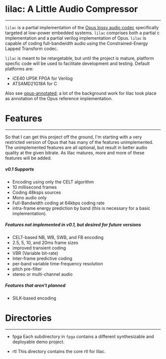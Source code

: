 # lilac: A Little Audio Compressor
----------------------------------------------------------------
`lilac` is a partial implementation of the [Opus lossy audio codec](https://tools.ietf.org/html/rfc6716) specifically targeted at low-power embedded systems. `lilac` comprises both a partial c implementation and a partial verilog implementation of Opus. `lilac` is capable of coding full-bandwidth audio using the Constrained-Energy Lapped Transform codec.

`lilac` is meant to be retargetable, but until the project is mature, platform specfic code will be used to facilitate development and testing. Default platforms are:
  * iCE40 UP5K FPGA for Verilog
  * ATSAMD21G18A for C

Also see [opus-annotated](https://github.com/johnMamish/opus-annotated); a lot of the background work for lilac took place as annotation of the Opus reference implementation.

# Features
----------------------------------------------------------------
So that I can get this project off the ground, I'm starting with a very restricted version of Opus that has many of the features unimplemented. The unimplemented features are all optional, but result in better audio quality at the given bitrate. As lilac matures, more and more of these features will be added.

##### v0.1 Supports
  * Encoding using only the CELT algorithm
  * 10 millisecond frames
  * Coding 48ksps sources
  * Mono audio only
  * Full-Bandwidth coding at 64kbps coding rate
  * intra-frame energy prediction by band (this is necessary for a basic implementation).

##### Features not implemented in v0.1, but desired for future versions
  * CELT-based NB, WB, SWB, and FB encoding
  * 2.5, 5, 10, and 20ms frame sizes
  * improved transient coding
  * VBR (Variable bit-rate)
  * Inter-frame predictive coding
  * per-band variable time-frequency resolution
  * pitch pre-filter
  * stereo or multi-channel audio

##### Features that aren't planned
  * SILK-based encoding

# Directories
----------------------------------------------------------------
  * fpga
  Each subdirectory in `fpga` contains a different synthesizable and deployable demo project.

  * rtl
  This directory contains the core rtl for lilac.
